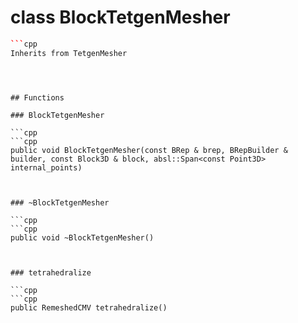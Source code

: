 # class BlockTetgenMesher


```cpp
```cpp
Inherits from TetgenMesher
```
```



## Functions

### BlockTetgenMesher

```cpp
```cpp
public void BlockTetgenMesher(const BRep & brep, BRepBuilder & builder, const Block3D & block, absl::Span<const Point3D> internal_points)
```
```


### ~BlockTetgenMesher

```cpp
```cpp
public void ~BlockTetgenMesher()
```
```


### tetrahedralize

```cpp
```cpp
public RemeshedCMV tetrahedralize()
```
```




